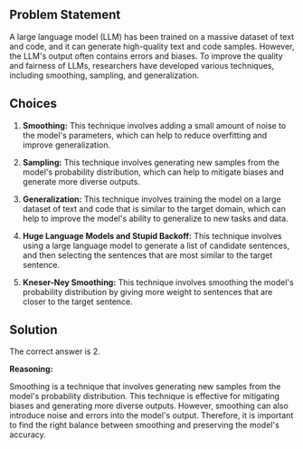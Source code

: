 ## Problem Statement

A large language model (LLM) has been trained on a massive dataset of text and code, and it can generate high-quality text and code samples. However, the LLM's output often contains errors and biases. To improve the quality and fairness of LLMs, researchers have developed various techniques, including smoothing, sampling, and generalization.

## Choices

1. **Smoothing:** This technique involves adding a small amount of noise to the model's parameters, which can help to reduce overfitting and improve generalization.

2. **Sampling:** This technique involves generating new samples from the model's probability distribution, which can help to mitigate biases and generate more diverse outputs.

3. **Generalization:** This technique involves training the model on a large dataset of text and code that is similar to the target domain, which can help to improve the model's ability to generalize to new tasks and data.

4. **Huge Language Models and Stupid Backoff:** This technique involves using a large language model to generate a list of candidate sentences, and then selecting the sentences that are most similar to the target sentence.

5. **Kneser-Ney Smoothing:** This technique involves smoothing the model's probability distribution by giving more weight to sentences that are closer to the target sentence.

## Solution

The correct answer is 2.

**Reasoning:**

Smoothing is a technique that involves generating new samples from the model's probability distribution. This technique is effective for mitigating biases and generating more diverse outputs. However, smoothing can also introduce noise and errors into the model's output. Therefore, it is important to find the right balance between smoothing and preserving the model's accuracy.